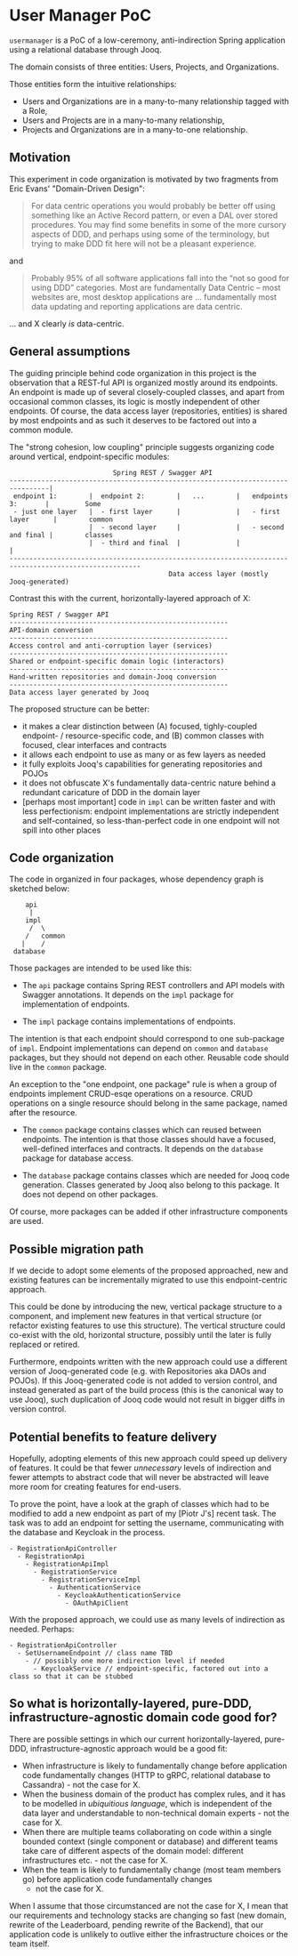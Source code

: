 # User Manager PoC

`usermanager` is a PoC of a low-ceremony, anti-indirection Spring application using a relational
database through Jooq.

The domain consists of three entities: Users, Projects, and Organizations.

Those entities form the intuitive relationships:
- Users and Organizations are in a many-to-many relationship tagged with a Role,
- Users and Projects are in a many-to-many relationship,
- Projects and Organizations are in a many-to-one relationship.

## Motivation

This experiment in code organization is motivated by two fragments from Eric Evans' "Domain-Driven Design":

> For data centric operations you would probably be better off using something like an Active Record pattern, or even
 a DAL over stored procedures. You may find some benefits in some of the more cursory aspects of DDD, and perhaps using some of the terminology, but trying to make DDD fit here will not be a pleasant experience.

and

> Probably 95% of all software applications fall into the “not so good for using DDD” categories. Most are
 fundamentally Data Centric – most websites are, most desktop applications are … fundamentally most data updating and reporting applications are data centric.

... and X clearly *is* data-centric. 

## General assumptions

The guiding principle behind code organization in this project is the observation that a REST-ful API is organized
mostly around its endpoints. An endpoint is made up of several closely-coupled classes, and apart from occasional
common classes, its logic is mostly independent of other endpoints. Of course, the data access layer
(repositories, entities) is shared by most endpoints and as such it deserves to be factored out into a common module.

The "strong cohesion, low coupling" principle suggests organizing code around vertical, endpoint-specific modules:

```
                          Spring REST / Swagger API
--------------------------------------------------------------------------------|
 endpoint 1:        |  endpoint 2:        |   ...        |   endpoints 3:       |         Some
 - just one layer   |  - first layer      |              |   - first layer      |        common
                    |  - second layer     |              |   - second and final |        classes
                    |  - third and final  |              |                      |
-------------------------------------------------------------------------------------------------------
                                        Data access layer (mostly Jooq-generated)
```

Contrast this with the current, horizontally-layered approach of X:

```
Spring REST / Swagger API
-------------------------------------------------------
API-domain conversion
-------------------------------------------------------
Access control and anti-corruption layer (services)
-------------------------------------------------------
Shared or endpoint-specific domain logic (interactors)
-------------------------------------------------------
Hand-written repositories and domain-Jooq conversion
-------------------------------------------------------
Data access layer generated by Jooq
```

The proposed structure can be better:
* it makes a clear distinction between (A) focused, tighly-coupled endpoint- / resource-specific code,
   and (B) common classes with focused, clear interfaces and contracts
* it allows each endpoint to use as many or as few layers as needed
* it fully exploits Jooq's capabilities for generating repositories and POJOs
* it does not obfuscate X's fundamentally data-centric nature behind a redundant caricature of DDD
   in the domain layer
* [perhaps most important] code in `impl` can be written faster and with less perfectionism: endpoint implementations
   are strictly independent and self-contained, so less-than-perfect code in one endpoint will not spill into other
    places 

## Code organization

The code in organized in four packages, whose dependency graph is sketched below:

```
    api
     |
    impl
     /  \
    /   common
   |    /
 database    
```

Those packages are intended to be used like this:

* The `api` package contains Spring REST controllers and API models with Swagger annotations.
It depends on the `impl` package for implementation of endpoints.

* The `impl` package contains implementations of endpoints.

The intention is that each endpoint should correspond to one sub-package of `impl`.
Endpoint implementations can depend on `common` and `database` packages, but they
should not depend on each other. Reusable code should live in the `common` package.

An exception to the "one endpoint, one package" rule is when a group of endpoints implement
CRUD-esqe operations on a resource. CRUD operations on a single resource should belong
in the same package, named after the resource.

* The `common` package contains classes which can reused between endpoints. The intention is that
those classes should have a focused, well-defined interfaces and contracts.
It depends on the `database` package for database access.

* The `database` package contains classes which are needed for Jooq code generation.
Classes generated by Jooq also belong to this package. It does not depend on other packages.

Of course, more packages can be added if other infrastructure components are used.

## Possible migration path

If we decide to adopt some elements of the proposed approached, new and existing features can be
incrementally migrated to use this endpoint-centric approach.

This could be done by introducing the new, vertical package structure to a component, and implement new features
in that vertical structure (or refactor existing features to use this structure). The vertical structure could
co-exist with the old, horizontal structure, possibly until the later is fully replaced or retired.

Furthermore, endpoints written with the new approach could use a different version of Jooq-generated code
(e.g. with Repositories aka DAOs and POJOs). If this Jooq-generated code is not added to version control, and instead
generated as part of the build process (this is the canonical way to use Jooq), such duplication of Jooq code
would not result in bigger diffs in version control.

## Potential benefits to feature delivery

Hopefully, adopting elements of this new approach could speed up delivery of features. It could be that fewer
*unnecessary* levels of indirection and fewer attempts to abstract code that will never be abstracted will leave more
room for creating features for end-users.

To prove the point, have a look at the graph of classes which had to be modified to add a new endpoint as part of
my [Piotr J's] recent task. The task was to add an endpoint for setting the username, communicating with the database
and Keycloak in the process.

```
- RegistrationApiController
  - RegistrationApi
    - RegistrationApiImpl
      - RegistrationService
        - RegistrationServiceImpl
          - AuthenticationService
            - KeycloakAuthenticationService
              - OAuthApiClient
```  

With the proposed approach, we could use as many levels of indirection as needed. Perhaps:

```
- RegistrationApiController
  - SetUsernameEndpoint // class name TBD
    - // possibly one more indirection level if needed
      - KeycloakService // endpoint-specific, factored out into a class so that it can be stubbed
```

## So what is horizontally-layered, pure-DDD, infrastructure-agnostic domain code good for?

There are possible settings in which our current horizontally-layered, pure-DDD, infrastructure-agnostic approach
would be a good fit:

* When infrastructure is likely to fundamentally change before application code fundamentally changes (HTTP to gRPC,
   relational database to Cassandra) - not the case for X.
* When the business domain of the product has complex rules, and it has to be modelled in *ubiquitious language*,
   which is independent of the data layer and understandable to non-technical domain experts - not the case for
   X.
* When there are multiple teams collaborating on code within a single bounded context (single component or database)
   and different teams take care of different aspects of the domain model: different infrastructures etc. - not the
    case for X.
* When the team is likely to fundamentally change (most team members go) before application code fundamentally changes
   - not the case for X.
   
When I assume that those circumstanced are not the case for X, I mean that our requirements and technology stacks
are changing so fast (new domain, rewrite of the Leaderboard, pending rewrite of the Backend), that our application
code is unlikely to outlive either the infrastructure choices or the team itself.
